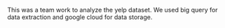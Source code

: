 This was a team work to analyze the yelp dataset. We used big query for data extraction and google cloud for data storage.
